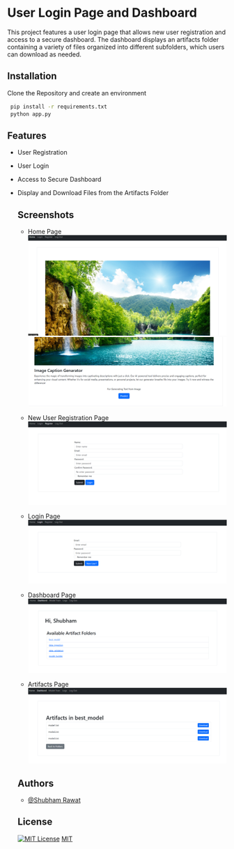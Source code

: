 
  # User Login Page and Dashboard
  
This project features a user login page that allows new user registration and access to a secure dashboard. The dashboard displays an artifacts folder containing a variety of files organized into different subfolders, which users can download as needed.
  
  


  ## Installation
  
  Clone the Repository and create an environment
  
  ```bash
   pip install -r requirements.txt
   python app.py
  ```
      

## Features

- User Registration

- User Login

- Access to Secure Dashboard

- Display and Download Files from the Artifacts Folder
  


  ## Screenshots
  - Home Page
  ![Home Page](static/readme/home1.png)
  ![Home Page](static/readme/home2.png)

  - New User Registration Page
  ![Registration](static/readme/newUser.png)

  - Login Page
  ![Login Page](static/readme/Login1.png)

  - Dashboard Page
  ![Dashboard Page](static/readme/dashboard.png)

  - Artifacts Page
  ![Artifacts](static/readme/artifacts.png)
  


  ## Authors
  
  - [@Shubham Rawat](https://www.github.com/rawatshubham09)
  
  ## License
  [![MIT License](https://img.shields.io/badge/License-MIT-green.svg)](https://choosealicense.com/licenses/mit/)
  [MIT](https://choosealicense.com/licenses/mit/)
  
  
